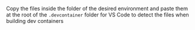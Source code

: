 Copy the files inside the folder of the desired environment and paste them at the root of the `.devcontainer` folder for VS Code to detect the files when building dev containers
